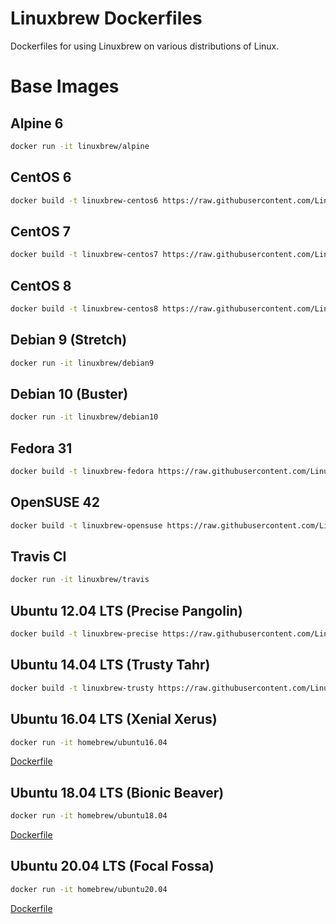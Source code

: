 # Linuxbrew Dockerfiles

Dockerfiles for using Linuxbrew on various distributions of Linux.

# Base Images

## Alpine 6
```sh
docker run -it linuxbrew/alpine
```

## CentOS 6
```sh
docker build -t linuxbrew-centos6 https://raw.githubusercontent.com/Linuxbrew/docker/master/centos6/Dockerfile
```

## CentOS 7
```sh
docker build -t linuxbrew-centos7 https://raw.githubusercontent.com/Linuxbrew/docker/master/centos7/Dockerfile
```

## CentOS 8
```sh
docker build -t linuxbrew-centos8 https://raw.githubusercontent.com/Linuxbrew/docker/master/centos8/Dockerfile
```

## Debian 9 (Stretch)
```sh
docker run -it linuxbrew/debian9
```

## Debian 10 (Buster)
```sh
docker run -it linuxbrew/debian10
```

## Fedora 31
```sh
docker build -t linuxbrew-fedora https://raw.githubusercontent.com/Linuxbrew/docker/master/fedora/Dockerfile
```

## OpenSUSE 42
```sh
docker build -t linuxbrew-opensuse https://raw.githubusercontent.com/Linuxbrew/docker/master/opensuse/Dockerfile
```

## Travis CI
```sh
docker run -it linuxbrew/travis
```

## Ubuntu 12.04 LTS (Precise Pangolin)
```sh
docker build -t linuxbrew-precise https://raw.githubusercontent.com/Linuxbrew/docker/master/precise/Dockerfile
```

## Ubuntu 14.04 LTS (Trusty Tahr)
```sh
docker build -t linuxbrew-trusty https://raw.githubusercontent.com/Linuxbrew/docker/master/trusty/Dockerfile
```

## Ubuntu 16.04 LTS (Xenial Xerus)

```sh
docker run -it homebrew/ubuntu16.04
```

[Dockerfile](https://github.com/Homebrew/brew/blob/master/Dockerfile)

## Ubuntu 18.04 LTS (Bionic Beaver)

```sh
docker run -it homebrew/ubuntu18.04
```

[Dockerfile](https://github.com/Homebrew/brew/blob/master/Dockerfile)

## Ubuntu 20.04 LTS (Focal Fossa)

```sh
docker run -it homebrew/ubuntu20.04
```

[Dockerfile](https://github.com/Homebrew/brew/blob/master/Dockerfile)
